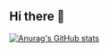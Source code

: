 ## Hi there 👋

[![Anurag's GitHub stats](https://github-readme-stats.vercel.app/api?username=Sajandora&show_icons=true&theme=catppuccin_latte)](https://github.com/anuraghazra/github-readme-stats)
<!--
**Sajandora/Sajandora** is a ✨ _special_ ✨ repository because its `README.md` (this file) appears on your GitHub profile.

Here are some ideas to get you started:

- 🔭 I’m currently working on ...
- 🌱 I’m currently learning ...
- 👯 I’m looking to collaborate on ...
- 🤔 I’m looking for help with ...
- 💬 Ask me about ...
- 📫 How to reach me: ...
- 😄 Pronouns: ...
- ⚡ Fun fact: ...
-->
